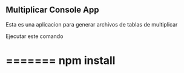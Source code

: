 ## Multiplicar Console App

Esta es una aplicacion para generar archivos de tablas de multiplicar

Ejecutar este comando

=======
npm install
=======